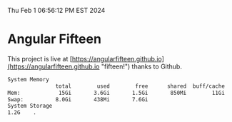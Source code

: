 Thu Feb  1 06:56:12 PM EST 2024

# Angular Fifteen


This project is live at [https://angularfifteen.github.io](https://angularfifteen.github.io "fifteen!") thanks to Github.

```bash
System Memory
               total        used        free      shared  buff/cache   available
Mem:            15Gi       3.6Gi       1.5Gi       850Mi        11Gi        11Gi
Swap:          8.0Gi       438Mi       7.6Gi
System Storage
1.2G	.
